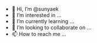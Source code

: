 - 👋 Hi, I’m @sunyaek
- 👀 I’m interested in ...
- 🌱 I’m currently learning ...
- 💞️ I’m looking to collaborate on ...
- 📫 How to reach me ...

<!---
sunyaek/sunyaek is a ✨ special ✨ repository because its `README.md` (this file) appears on your GitHub profile.
You can click the Preview link to take a look at your changes.
--->
